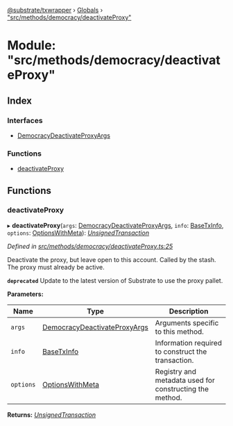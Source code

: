 [@substrate/txwrapper](../README.md) › [Globals](../globals.md) › ["src/methods/democracy/deactivateProxy"](_src_methods_democracy_deactivateproxy_.md)

# Module: "src/methods/democracy/deactivateProxy"

## Index

### Interfaces

* [DemocracyDeactivateProxyArgs](../interfaces/_src_methods_democracy_deactivateproxy_.democracydeactivateproxyargs.md)

### Functions

* [deactivateProxy](_src_methods_democracy_deactivateproxy_.md#deactivateproxy)

## Functions

###  deactivateProxy

▸ **deactivateProxy**(`args`: [DemocracyDeactivateProxyArgs](../interfaces/_src_methods_democracy_deactivateproxy_.democracydeactivateproxyargs.md), `info`: [BaseTxInfo](../interfaces/_src_util_types_.basetxinfo.md), `options`: [OptionsWithMeta](../interfaces/_src_util_types_.optionswithmeta.md)): *[UnsignedTransaction](../interfaces/_src_util_types_.unsignedtransaction.md)*

*Defined in [src/methods/democracy/deactivateProxy.ts:25](https://github.com/paritytech/txwrapper/blob/e82a68c/src/methods/democracy/deactivateProxy.ts#L25)*

Deactivate the proxy, but leave open to this account. Called by the stash.
The proxy must already be active.

**`deprecated`** Update to the latest version of Substrate to use the proxy pallet.

**Parameters:**

Name | Type | Description |
------ | ------ | ------ |
`args` | [DemocracyDeactivateProxyArgs](../interfaces/_src_methods_democracy_deactivateproxy_.democracydeactivateproxyargs.md) | Arguments specific to this method. |
`info` | [BaseTxInfo](../interfaces/_src_util_types_.basetxinfo.md) | Information required to construct the transaction. |
`options` | [OptionsWithMeta](../interfaces/_src_util_types_.optionswithmeta.md) | Registry and metadata used for constructing the method. |

**Returns:** *[UnsignedTransaction](../interfaces/_src_util_types_.unsignedtransaction.md)*
